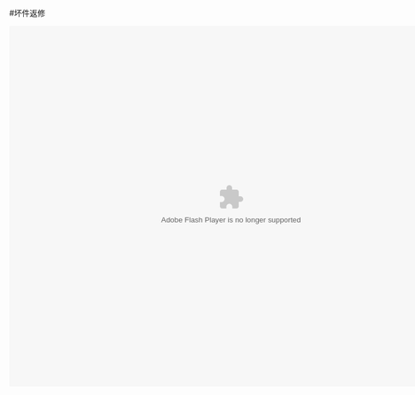 #坏件返修

<embed src="http://resource.3cwdb.com/kailong-donghua/%BF%CD%BB%A7%B1%A3%D0%DE-2%BB%B5%BC%FE%B7%B5%D0%DE.swf" width="800" height="650"  pluginspage="http://www.macromedia.com/go/getflashplayer" 
type="application/x-shockwave-flash" ></embed>
